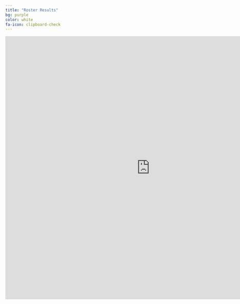 ```yaml
---
title: "Roster Results"
bg: purple
color: white
fa-icon: clipboard-check
---
```


<iframe src="https://docs.google.com/forms/d/e/1FAIpQLScMEdYZwkX63FqoZtXQrItH-sp1wkV-25AbWfemBzseBkuHlQ/viewanalytics" width="900" height="820" frameborder="0" marginheight="0" marginwidth="0">Loading…</iframe>
